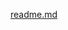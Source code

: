 [readme.md](https://github.com/shubhamRmx/stepin-resistor-color-code-detection/files/7128797/readme.md)


